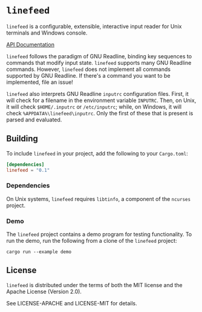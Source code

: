 # `linefeed`

`linefeed` is a configurable, extensible, interactive input reader
for Unix terminals and Windows console.

[API Documentation](https://murarth.github.io/linefeed/linefeed/index.html)

`linefeed` follows the paradigm of GNU Readline, binding key sequences to
commands that modify input state. `linefeed` supports many GNU Readline commands.
However, `linefeed` does not implement all commands supported by GNU Readline.
If there's a command you want to be implemented, file an issue!

`linefeed` also interprets GNU Readline `inputrc` configuration files.
First, it will check for a filename in the environment variable `INPUTRC`.
Then, on Unix, it will check `$HOME/.inputrc` or `/etc/inputrc`;
while, on Windows, it will check `%APPDATA%\linefeed\inputrc`.
Only the first of these that is present is parsed and evaluated.

## Building

To include `linefeed` in your project, add the following to your `Cargo.toml`:

```toml
[dependencies]
linefeed = "0.1"
```

### Dependencies

On Unix systems, `linefeed` requires `libtinfo`,
a component of the `ncurses` project.

### Demo

The `linefeed` project contains a demo program for testing functionality.
To run the demo, run the following from a clone of the `linefeed` project:

    cargo run --example demo

## License

`linefeed` is distributed under the terms of both the MIT license and the
Apache License (Version 2.0).

See LICENSE-APACHE and LICENSE-MIT for details.
